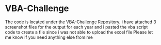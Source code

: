 # VBA-Challenge
The code is located under the VBA-Challenge Repository. 
i have attached 3 screenshot files for the output for each year and i pasted the vba script code to create a file since i was not able to upload the excel file
Please let me know if you need anything else from me 
